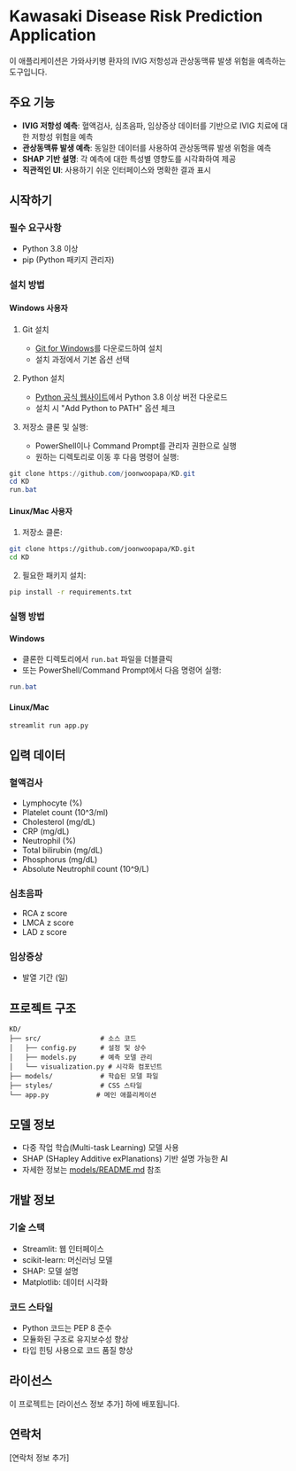 # Kawasaki Disease Risk Prediction Application

이 애플리케이션은 가와사키병 환자의 IVIG 저항성과 관상동맥류 발생 위험을 예측하는 도구입니다.

## 주요 기능

- **IVIG 저항성 예측**: 혈액검사, 심초음파, 임상증상 데이터를 기반으로 IVIG 치료에 대한 저항성 위험을 예측
- **관상동맥류 발생 예측**: 동일한 데이터를 사용하여 관상동맥류 발생 위험을 예측
- **SHAP 기반 설명**: 각 예측에 대한 특성별 영향도를 시각화하여 제공
- **직관적인 UI**: 사용하기 쉬운 인터페이스와 명확한 결과 표시

## 시작하기

### 필수 요구사항

- Python 3.8 이상
- pip (Python 패키지 관리자)

### 설치 방법

#### Windows 사용자
1. Git 설치
   - [Git for Windows](https://git-scm.com/download/win)를 다운로드하여 설치
   - 설치 과정에서 기본 옵션 선택

2. Python 설치
   - [Python 공식 웹사이트](https://www.python.org/downloads/)에서 Python 3.8 이상 버전 다운로드
   - 설치 시 "Add Python to PATH" 옵션 체크

3. 저장소 클론 및 실행:
   - PowerShell이나 Command Prompt를 관리자 권한으로 실행
   - 원하는 디렉토리로 이동 후 다음 명령어 실행:
```powershell
git clone https://github.com/joonwoopapa/KD.git
cd KD
run.bat
```

#### Linux/Mac 사용자
1. 저장소 클론:
```bash
git clone https://github.com/joonwoopapa/KD.git
cd KD
```

2. 필요한 패키지 설치:
```bash
pip install -r requirements.txt
```

### 실행 방법

#### Windows
- 클론한 디렉토리에서 `run.bat` 파일을 더블클릭
- 또는 PowerShell/Command Prompt에서 다음 명령어 실행:
```powershell
run.bat
```

#### Linux/Mac
```bash
streamlit run app.py
```

## 입력 데이터

### 혈액검사
- Lymphocyte (%)
- Platelet count (10^3/ml)
- Cholesterol (mg/dL)
- CRP (mg/dL)
- Neutrophil (%)
- Total bilirubin (mg/dL)
- Phosphorus (mg/dL)
- Absolute Neutrophil count (10^9/L)

### 심초음파
- RCA z score
- LMCA z score
- LAD z score

### 임상증상
- 발열 기간 (일)

## 프로젝트 구조

```
KD/
├── src/               # 소스 코드
│   ├── config.py      # 설정 및 상수
│   ├── models.py      # 예측 모델 관리
│   └── visualization.py # 시각화 컴포넌트
├── models/            # 학습된 모델 파일
├── styles/            # CSS 스타일
└── app.py            # 메인 애플리케이션
```

## 모델 정보

- 다중 작업 학습(Multi-task Learning) 모델 사용
- SHAP (SHapley Additive exPlanations) 기반 설명 가능한 AI
- 자세한 정보는 [models/README.md](models/README.md) 참조

## 개발 정보

### 기술 스택
- Streamlit: 웹 인터페이스
- scikit-learn: 머신러닝 모델
- SHAP: 모델 설명
- Matplotlib: 데이터 시각화

### 코드 스타일
- Python 코드는 PEP 8 준수
- 모듈화된 구조로 유지보수성 향상
- 타입 힌팅 사용으로 코드 품질 향상

## 라이선스

이 프로젝트는 [라이선스 정보 추가] 하에 배포됩니다.

## 연락처

[연락처 정보 추가] 